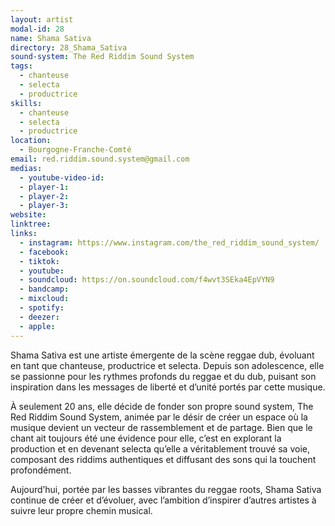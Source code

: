 ```yaml
---
layout: artist
modal-id: 28
name: Shama Sativa
directory: 28_Shama_Sativa
sound-system: The Red Riddim Sound System
tags: 
  - chanteuse
  - selecta
  - productrice
skills: 
  - chanteuse
  - selecta
  - productrice
location:
  - Bourgogne-Franche-Comté
email: red.riddim.sound.system@gmail.com
medias:
  - youtube-video-id: 
  - player-1: 
  - player-2: 
  - player-3: 
website: 
linktree: 
links:
  - instagram: https://www.instagram.com/the_red_riddim_sound_system/
  - facebook: 
  - tiktok: 
  - youtube:
  - soundcloud: https://on.soundcloud.com/f4wvt3SEka4EpVYN9
  - bandcamp: 
  - mixcloud: 
  - spotify: 
  - deezer: 
  - apple: 
---
```


Shama Sativa est une artiste émergente de la scène reggae dub, évoluant en tant que chanteuse, productrice et selecta. Depuis son adolescence, elle se passionne pour les rythmes profonds du reggae et du dub, puisant son inspiration dans les messages de liberté et d’unité portés par cette musique.

À seulement 20 ans, elle décide de fonder son propre sound system, The Red Riddim Sound System, animée par le désir de créer un espace où la musique devient un vecteur de rassemblement et de partage. Bien que le chant ait toujours été une évidence pour elle, c’est en explorant la production et en devenant selecta qu’elle a véritablement trouvé sa voie, composant des riddims authentiques et diffusant des sons qui la touchent profondément.

Aujourd’hui, portée par les basses vibrantes du reggae roots, Shama Sativa continue de créer et d’évoluer, avec l’ambition d’inspirer d’autres artistes à suivre leur propre chemin musical.

